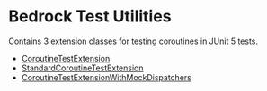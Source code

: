 # Bedrock Test Utilities

Contains 3 extension classes for testing coroutines in JUnit 5 tests.
- [CoroutineTestExtension](/test/src/main/java/com/kroger/bedrock/test/CoroutineTestExtension.kt#L62)
- [StandardCoroutineTestExtension](/test/src/main/java/com/kroger/bedrock/test/CoroutineTestExtension.kt#L99)
- [CoroutineTestExtensionWithMockDispatchers](/test/src/main/java/com/kroger/bedrock/test/CoroutineTestExtension.kt#L121)
